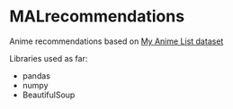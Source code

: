 # MALrecommendations
Anime recommendations based on [My Anime List dataset](https://www.kaggle.com/azathoth42/myanimelist)

Libraries used as far:
* pandas
* numpy
* BeautifulSoup
